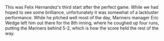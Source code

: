 This was Felix Hernandez's third start after the perfect game. While
we had hoped to see some brilliance, unfortunately it was somewhat of
a lackluster performance. While he pitched well most of the day,
Mariners manager Eric Wedge left him out there for the 8th inning,
where he coughed up four runs, putting the Mariners behind 5-2, which
is how the score held the rest of the way.
